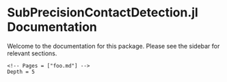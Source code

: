 # SubPrecisionContactDetection.jl Documentation

Welcome to the documentation for this package.
Please see the sidebar for relevant sections.

```@contents
<!-- Pages = ["foo.md"] -->
Depth = 5
```